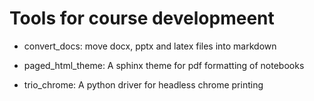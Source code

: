 # Tools for course developmeent

* convert_docs:  move docx, pptx and latex files into markdown

* paged_html_theme:  A sphinx theme for pdf formatting of notebooks

* trio_chrome:  A python driver for headless chrome printing


